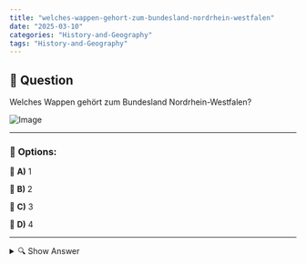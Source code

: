 ```yaml
---
title: "welches-wappen-gehort-zum-bundesland-nordrhein-westfalen"
date: "2025-03-10"
categories: "History-and-Geography"
tags: "History-and-Geography"
---
```


## 📌 **Question**

Welches Wappen gehört zum Bundesland Nordrhein-Westfalen?

![Image](https://www.einbuergerungstest-online.de/img/fragen/391.png)

---

### 📝 **Options:**

🔘 **A)** 1

🔘 **B)** 2

🔘 **C)** 3

🔘 **D)** 4

---

<details>
  <summary>🔍 Show Answer</summary>

  <p>
💡  <b>Correct Answer:</b>  b
  </p>
  <p>
    📖<b>Explanation:</b>
    Nordrhein‑Westfalen ist eines der 16 Bundesländer Deutschlands, entstanden 1946 durch den Zusammenschluss von Westfalen und dem Rheinisch‑Westfälischen Gebiet. Das offizielle Wappen zeigt einen schwarzen Löwen auf goldenem Schild, der die historische Bedeutung und die kulturelle Identität der Region symbolisiert. Dieses Wappen steht für Stärke, Tradition und die industrielle Entwicklung des Landes. Beim Erkennen des richtigen Wappens ist es wichtig, die charakteristischen Merkmale und Farben zu kennen, um Nordrhein‑Westfalen korrekt zu identifizieren.
  </p>
</details>
